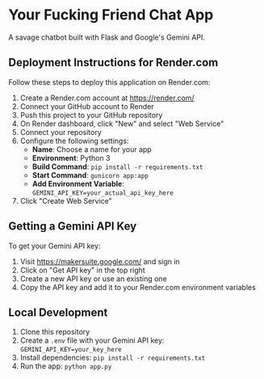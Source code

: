 # Your Fucking Friend Chat App

A savage chatbot built with Flask and Google's Gemini API.

## Deployment Instructions for Render.com

Follow these steps to deploy this application on Render.com:

1. Create a Render.com account at https://render.com/
2. Connect your GitHub account to Render
3. Push this project to your GitHub repository
4. On Render dashboard, click "New" and select "Web Service"
5. Connect your repository
6. Configure the following settings:
   - **Name**: Choose a name for your app
   - **Environment**: Python 3
   - **Build Command**: `pip install -r requirements.txt`
   - **Start Command**: `gunicorn app:app`
   - **Add Environment Variable**: `GEMINI_API_KEY=your_actual_api_key_here`
7. Click "Create Web Service"

## Getting a Gemini API Key

To get your Gemini API key:

1. Visit https://makersuite.google.com/ and sign in
2. Click on "Get API key" in the top right
3. Create a new API key or use an existing one
4. Copy the API key and add it to your Render.com environment variables

## Local Development

1. Clone this repository
2. Create a `.env` file with your Gemini API key: `GEMINI_API_KEY=your_key_here`
3. Install dependencies: `pip install -r requirements.txt`
4. Run the app: `python app.py` 
